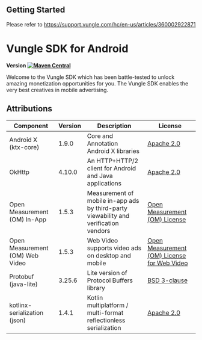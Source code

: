 ## Getting Started
Please refer to https://support.vungle.com/hc/en-us/articles/360002922871

Vungle SDK for Android
=======================

**Version [![Maven Central](https://img.shields.io/maven-central/v/com.vungle/vungle-ads)](https://central.sonatype.com/artifact/com.vungle/vungle-ads)**

Welcome to the Vungle SDK which has been battle-tested to unlock amazing monetization opportunities for you. The Vungle SDK enables the very best creatives in mobile advertising.

## Attributions
| Component                       | Version | Description                                                                          | License                                                                                        |
|---------------------------------|---------|--------------------------------------------------------------------------------------|------------------------------------------------------------------------------------------------|
| Android X (ktx-core)            | 1.9.0   | Core and Annotation Android X libraries                                              | [Apache 2.0](https://www.apache.org/licenses/LICENSE-2.0)                                      |
| OkHttp                          | 4.10.0  | An HTTP+HTTP/2 client for Android and Java applications                              | [Apache 2.0](https://www.apache.org/licenses/LICENSE-2.0)                                      |
| Open Measurement (OM) In-App    | 1.5.3   | Measurement of mobile in-app ads by third-party viewability and verification vendors | [Open Measurement (OM) License](https://tools.iabtechlab.com/pdf/Native-App-1.1.pdf)           |
| Open Measurement (OM) Web Video | 1.5.3   | Web Video supports video ads on desktop and mobile                                   | [Open Measurement (OM) License for Web Video](https://tools.iabtechlab.com/pdf/WebLicense.pdf) |
| Protobuf (java-lite)            | 3.25.6  | Lite version of Protocol Buffers library                                             | [BSD 3-clause](https://mvnrepository.com/artifact/com.google.protobuf/protobuf-javalite)       |
| kotlinx-serialization (json)    | 1.4.1   | Kotlin multiplatform / multi-format reflectionless serialization                     | [Apache 2.0](https://www.apache.org/licenses/LICENSE-2.0)                                      |
